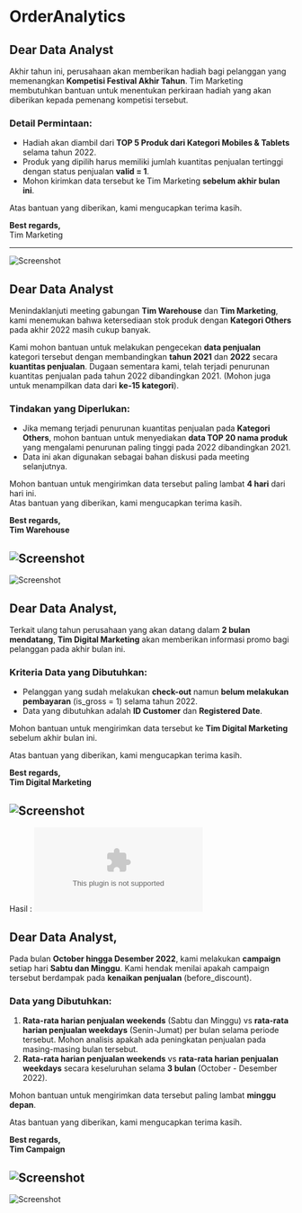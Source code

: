 # OrderAnalytics

## Dear Data Analyst

Akhir tahun ini, perusahaan akan memberikan hadiah bagi pelanggan yang memenangkan **Kompetisi Festival Akhir Tahun**. Tim Marketing membutuhkan bantuan untuk menentukan perkiraan hadiah yang akan diberikan kepada pemenang kompetisi tersebut.

### Detail Permintaan:
- Hadiah akan diambil dari **TOP 5 Produk dari Kategori Mobiles & Tablets** selama tahun 2022.
- Produk yang dipilih harus memiliki jumlah kuantitas penjualan tertinggi dengan status penjualan **valid = 1**.
- Mohon kirimkan data tersebut ke Tim Marketing **sebelum akhir bulan ini**.

Atas bantuan yang diberikan, kami mengucapkan terima kasih.

**Best regards,**  
Tim Marketing

---
![Screenshot](Assets/Screenshot_2024-09-12_204600.png)


## Dear Data Analyst

Menindaklanjuti meeting gabungan **Tim Warehouse** dan **Tim Marketing**, kami menemukan bahwa ketersediaan stok produk dengan **Kategori Others** pada akhir 2022 masih cukup banyak.

Kami mohon bantuan untuk melakukan pengecekan **data penjualan** kategori tersebut dengan membandingkan **tahun 2021** dan **2022** secara **kuantitas penjualan**. Dugaan sementara kami, telah terjadi penurunan kuantitas penjualan pada tahun 2022 dibandingkan 2021. (Mohon juga untuk menampilkan data dari **ke-15 kategori**).

### Tindakan yang Diperlukan:
- Jika memang terjadi penurunan kuantitas penjualan pada **Kategori Others**, mohon bantuan untuk menyediakan **data TOP 20 nama produk** yang mengalami penurunan paling tinggi pada 2022 dibandingkan 2021.
- Data ini akan digunakan sebagai bahan diskusi pada meeting selanjutnya.

Mohon bantuan untuk mengirimkan data tersebut paling lambat **4 hari** dari hari ini.  
Atas bantuan yang diberikan, kami mengucapkan terima kasih.

**Best regards,**  
**Tim Warehouse**

![Screenshot](Assets/Screenshot_2024-09-12_205737.png)
---
![Screenshot](Assets/Screenshot_2024-09-12_205858.png)

## Dear Data Analyst,

Terkait ulang tahun perusahaan yang akan datang dalam **2 bulan mendatang**, **Tim Digital Marketing** akan memberikan informasi promo bagi pelanggan pada akhir bulan ini.

### Kriteria Data yang Dibutuhkan:
- Pelanggan yang sudah melakukan **check-out** namun **belum melakukan pembayaran** (is_gross = 1) selama tahun 2022.
- Data yang dibutuhkan adalah **ID Customer** dan **Registered Date**.

Mohon bantuan untuk mengirimkan data tersebut ke **Tim Digital Marketing** sebelum akhir bulan ini.

Atas bantuan yang diberikan, kami mengucapkan terima kasih.

**Best regards,**  
**Tim Digital Marketing**

![Screenshot](Assets/Screenshot_2024-09-12_210707.png)
---
Hasil : ![Audience_List.csv](Assets/audience_list.csv)

## Dear Data Analyst,

Pada bulan **October hingga Desember 2022**, kami melakukan **campaign** setiap hari **Sabtu dan Minggu**. Kami hendak menilai apakah campaign tersebut berdampak pada **kenaikan penjualan** (before_discount).

### Data yang Dibutuhkan:
1. **Rata-rata harian penjualan weekends** (Sabtu dan Minggu) vs **rata-rata harian penjualan weekdays** (Senin-Jumat) per bulan selama periode tersebut. Mohon analisis apakah ada peningkatan penjualan pada masing-masing bulan tersebut.
2. **Rata-rata harian penjualan weekends** vs **rata-rata harian penjualan weekdays** secara keseluruhan selama **3 bulan** (October - Desember 2022).

Mohon bantuan untuk mengirimkan data tersebut paling lambat **minggu depan**.

Atas bantuan yang diberikan, kami mengucapkan terima kasih.

**Best regards,**  
**Tim Campaign**

![Screenshot](Assets/Screenshot_2024-09-12_211357.png)
---
![Screenshot](Assets/Screenshot_2024-09-12_211658.png)
